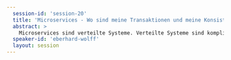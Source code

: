```yaml
---
  session-id: 'session-20'
  title: 'Microservices - Wo sind meine Transaktionen und meine Konsistenz hin????'
  abstract: >
    Microservices sind verteilte Systeme. Verteilte Systeme sind kompliziert. Gerade Transaktionen und Konsistenz von Daten stellen ernsthafte Herausforderungen dar. Dieser Vortrag zeigt, warum bei Microservices diese Herausforderungen vielleicht doch nicht so groß sind, was in der Praxis zu beachten ist und wieso ein guter Schnitt eines Microservices-System für Lösung dieser Probleme so wichtig ist. Gerade bei der Fachlichkeit hilft Domain-driven Design. Dabei kommen Ansätze wie das Saga-Pattern für Transaktionen oder das CAP-Theorem für Konsistenz nicht zu kurz.
  speaker-id: 'eberhard-wolff'
  layout: session
---
```

